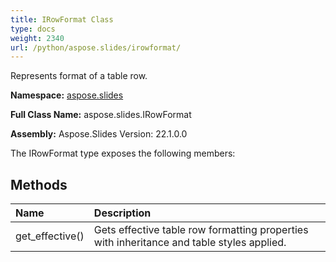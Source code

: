 ```yaml
---
title: IRowFormat Class
type: docs
weight: 2340
url: /python/aspose.slides/irowformat/
---
```


Represents format of a table row.

**Namespace:** [aspose.slides](/python/aspose.slides/)

**Full Class Name:** aspose.slides.IRowFormat

**Assembly:**  Aspose.Slides Version: 22.1.0.0

The IRowFormat type exposes the following members:
## **Methods**
|**Name**|**Description**|
| :- | :- |
|get_effective()|Gets effective table row formatting properties with inheritance and table styles applied.|
